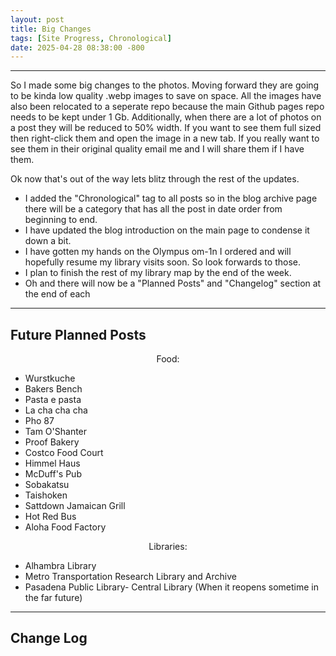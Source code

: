 ```yaml
---
layout: post
title: Big Changes
tags: [Site Progress, Chronological]
date: 2025-04-28 08:38:00 -800
---
```

---
So I made some big changes to the photos. Moving forward they are going to be kinda low quality .webp images to save on space. All the images have also been relocated to a seperate
repo because the main Github pages repo needs to be kept under 1 Gb. Additionally, when there are a lot of photos on a post they will be reduced to 50% width. If you want to see them 
full sized then right-click them and open the image in a new tab. If you really want to see them in their original quality email me and I will share them if I have them. 

Ok now that's out of the way lets blitz through the rest of the updates.
<ul>
  <li>I added the "Chronological" tag to all posts so in the blog archive page there will be a category that has all the post in date order from beginning to end.</li>
  <li>I have updated the blog introduction on the main page to condense it down a bit.</li>
  <li>I have gotten my hands on the Olympus om-1n I ordered and will hopefully resume my library visits soon. So look forwards to those.</li>
  <li>I plan to finish the rest of my library map by the end of the week.</li>
  <li>Oh and there will now be a "Planned Posts" and "Changelog" section at the end of each </li>
</ul>

---
<h2>Future Planned Posts</h2>

<div class="list-container">
  <p style="text-align: center;">Food:</p>
  <ul>
    <li>Wurstkuche</li>
    <li>Bakers Bench</li>
    <li>Pasta e pasta</li>
    <li>La cha cha cha</li>
    <li>Pho 87</li>
    <li>Tam O'Shanter</li>
    <li>Proof Bakery</li>
    <li>Costco Food Court</li>
    <li>Himmel Haus</li>
    <li>McDuff's Pub</li>
    <li>Sobakatsu</li>
    <li>Taishoken</li>
    <li>Sattdown Jamaican Grill</li>
    <li>Hot Red Bus</li>
    <li>Aloha Food Factory</li>
  </ul>
  
  <p style="text-align: center;">Libraries:</p>
  <ul>
    <li>Alhambra Library</li>
    <li>Metro Transportation Research Library and Archive</li>
    <li>Pasadena Public Library- Central Library (When it reopens sometime in the far future)</li>
  </ul>
</div>

---
<h2>Change Log</h2>




